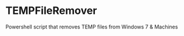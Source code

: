 TEMPFileRemover
===============

Powershell script that removes TEMP files from Windows 7 &amp; Machines
